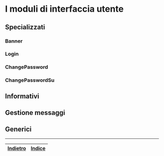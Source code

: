 # I moduli di interfaccia utente 

## Specializzati

### Banner
  
### Login
  
### ChangePassword
   
### ChangePasswordSu
  
## Informativi

## Gestione messaggi

## Generici



---

|[Indietro](entities.md)|[Indice](index.md)|
|---|---|
